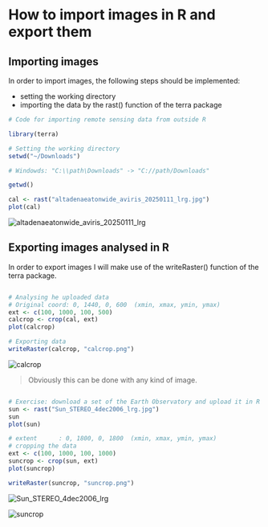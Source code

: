# How to import images in R and export them

## Importing images
In order to import images, the following steps should be implemented:
+ setting the working directory
+ importing the data by the rast() function of the terra package

``` r
# Code for importing remote sensing data from outside R

library(terra)

# Setting the working directory
setwd("~/Downloads")

# Windowds: "C:\\path\Downloads" -> "C://path/Downloads"

getwd()

cal <- rast("altadenaeatonwide_aviris_20250111_lrg.jpg")
plot(cal)
```

![altadenaeatonwide_aviris_20250111_lrg](https://github.com/user-attachments/assets/705fe413-1ecb-4a7b-9d77-7684f3a7597a)

## Exporting images analysed in R

In order to export images I will make use of the writeRaster() function of the terra package.

``` r

# Analysing he uploaded data
# Original coord: 0, 1440, 0, 600  (xmin, xmax, ymin, ymax)
ext <- c(100, 1000, 100, 500)
calcrop <- crop(cal, ext)
plot(calcrop)

# Exporting data
writeRaster(calcrop, "calcrop.png")
```

![calcrop](https://github.com/user-attachments/assets/fa65ccde-af4e-403d-8934-5735943b2c2a)


> Obviously this can be done with any kind of image.

``` r

# Exercise: download a set of the Earth Observatory and upload it in R
sun <- rast("Sun_STEREO_4dec2006_lrg.jpg")
sun
plot(sun)

# extent      : 0, 1800, 0, 1800  (xmin, xmax, ymin, ymax)
# cropping the data
ext <- c(100, 1000, 100, 1000)
suncrop <- crop(sun, ext)
plot(suncrop)

writeRaster(suncrop, "suncrop.png")
``` 

![Sun_STEREO_4dec2006_lrg](https://github.com/user-attachments/assets/24b0e2ca-8444-4391-924c-cda661ff38e0)

![suncrop](https://github.com/user-attachments/assets/79629c15-cd6e-4174-8ddd-b5d12b85e656)

